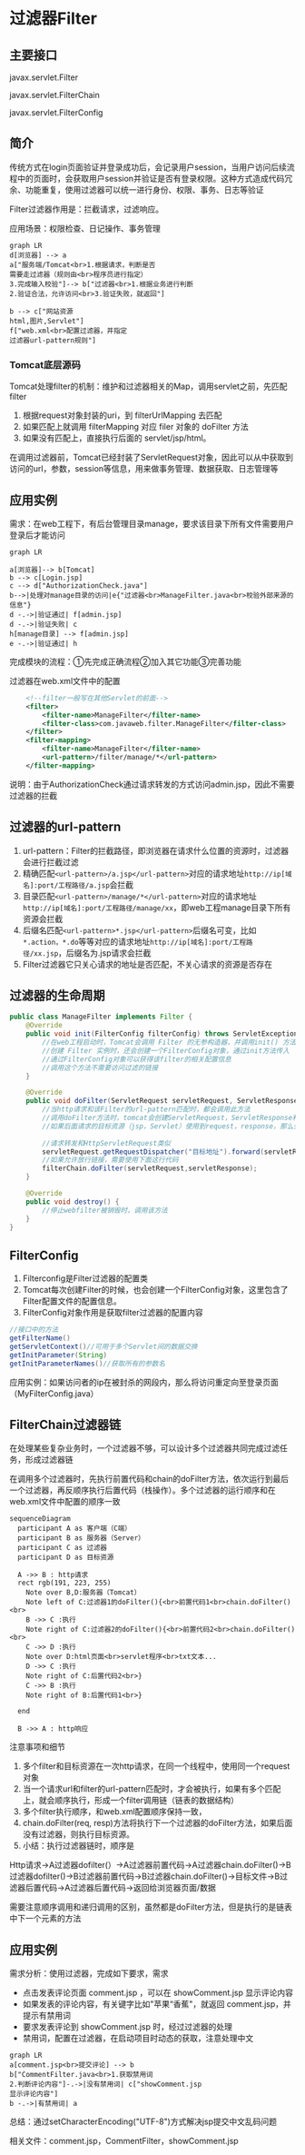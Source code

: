 # 过滤器Filter

## 主要接口

javax.servlet.Filter

javax.servlet.FilterChain

javax.servlet.FilterConfig

## 简介

传统方式在login页面验证并登录成功后，会记录用户session，当用户访问后续流程中的页面时，会获取用户session并验证是否有登录权限。这种方式造成代码冗余、功能重复，使用过滤器可以统一进行身份、权限、事务、日志等验证

Filter过滤器作用是：拦截请求，过滤响应。

应用场景：权限检查、日记操作、事务管理

```mermaid
graph LR
d[浏览器] --> a
a["服务端/Tomcat<br>1.根据请求，判断是否
需要走过滤器（规则由<br>程序员进行指定）
3.完成输入校验"]--> b["过滤器<br>1.根据业务进行判断
2.验证合法，允许访问<br>3.验证失败，就返回"]

b --> c["网站资源
html,图片,Servlet"]
f["web.xml<br>配置过滤器，并指定
过滤器url-pattern规则"] 

```

### Tomcat底层源码

Tomcat处理filter的机制：维护和过滤器相关的Map，调用servlet之前，先匹配filter

1. 根据request对象封装的uri，到 filterUrlMapping 去匹配
2. 如果匹配上就调用 filterMapping 对应 filer 对象的 doFilter 方法
3. 如果没有匹配上，直接执行后面的 servlet/jsp/html。

在调用过滤器前，Tomcat已经封装了ServletRequest对象，因此可以从中获取到访问的url，参数，session等信息，用来做事务管理、数据获取、日志管理等

## 应用实例

需求：在web工程下，有后台管理目录manage，要求该目录下所有文件需要用户登录后才能访问

```mermaid
graph LR

a[浏览器]--> b[Tomcat]
b --> c[Login.jsp]
c --> d["AuthorizationCheck.java"]
b-->|处理对manage目录的访问|e{"过滤器<br>ManageFilter.java<br>校验外部来源的信息"}
d -.->|验证通过| f[admin.jsp]
d -.->|验证失败| c
h[manage目录] --> f[admin.jsp]
e -.->|验证通过| h

```

完成模块的流程：①先完成正确流程②加入其它功能③完善功能

过滤器在web.xml文件中的配置

```xml
    <!--filter一般写在其他Servlet的前面-->
    <filter>
        <filter-name>ManageFilter</filter-name>
        <filter-class>com.javaweb.filter.ManageFilter</filter-class>
    </filter>
    <filter-mapping>
        <filter-name>ManageFilter</filter-name>
        <url-pattern>/filter/manage/*</url-pattern>
    </filter-mapping>
```

说明：由于AuthorizationCheck通过请求转发的方式访问admin.jsp，因此不需要过滤器的拦截

## 过滤器的url-pattern

1. url-pattern：Filter的拦截路径，即浏览器在请求什么位置的资源时，过滤器会进行拦截过滤
2. 精确匹配```<url-pattern>/a.jsp</url-pattern>```对应的请求地址```http://ip[域名]:port/工程路径/a.jsp```会拦截
3. 目录匹配```<url-pattern>/manage/*</url-pattern>```对应的请求地址```http://ip[域名]:port/工程路径/manage/xx```，即web工程manage目录下所有资源会拦截
4. 后缀名匹配```<url-pattern>*.jsp</url-pattern>```后缀名可变，比如```*.action，*.do```等等对应的请求地址```http://ip[域名]:port/工程路径/xx.jsp```，后缀名为.jsp请求会拦截
5. Filter过滤器它只关心请求的地址是否匹配，不关心请求的资源是否存在

## 过滤器的生命周期

```java
public class ManageFilter implements Filter {
    @Override
    public void init(FilterConfig filterConfig) throws ServletException {
        //在web工程启动时，Tomcat会调用 Filter 的无参构造器，并调用init() 方法进行初始化
        //创建 Filter 实例时，还会创建一个FilterConfig对象，通过init方法传入
		//通过FilterConfig对象可以获得该filter的相关配置信息
        //调用这个方法不需要访问过滤的链接
    }

    @Override
    public void doFilter(ServletRequest servletRequest, ServletResponse servletResponse, FilterChain filterChain) throws IOException, ServletException {
        //当http请求和该Filter的url-pattern匹配时，都会调用此方法
        //调用doFilter方法时，tomcat会创建ServletRequest，ServletResponse和FilterChain对象并传入
        //如果后面请求的目标资源（jsp，Servlet）使用到request，response，那么会继续传递
        
        //请求转发和HttpServletRequest类似
        servletRequest.getRequestDispatcher("目标地址").forward(servletRequest, servletResponse);
        //如果允许放行链接，需要使用下面这行代码
        filterChain.doFilter(servletRequest,servletResponse);
    }

    @Override
    public void destroy() {
        //停止webfilter被销毁时，调用该方法
    }
}

```

## FilterConfig

1. Filterconfig是Filter过滤器的配置类
2. Tomcat每次创建Filter的时候，也会创建一个FilterConfig对象，这里包含了Filter配置文件的配置信息。
3. FilterConfig对象作用是获取filter过滤器的配置内容

```java
//接口中的方法
getFilterName()
getServletContext()//可用于多个Servlet间的数据交换
getInitParameter(String)
getInitParameterNames()//获取所有的参数名
```

应用实例：如果访问者的ip在被封杀的网段内，那么将访问重定向至登录页面（MyFilterConfig.java）



## FilterChain过滤器链

在处理某些复杂业务时，一个过滤器不够，可以设计多个过滤器共同完成过滤任务，形成过滤器链

在调用多个过滤器时，先执行前置代码和chain的doFilter方法，依次运行到最后一个过滤器，再反顺序执行后置代码（栈操作）。多个过滤器的运行顺序和在web.xml文件中配置的顺序一致

```mermaid
sequenceDiagram
  participant A as 客户端（C端）
  participant B as 服务器（Server）
  participant C as 过滤器
  participant D as 目标资源

  A ->> B : http请求
  rect rgb(191, 223, 255)
    Note over B,D:服务器（Tomcat）
    Note left of C:过滤器1的doFilter(){<br>前置代码1<br>chain.doFilter()<br>
    B ->> C :执行
    Note right of C:过滤器2的doFilter(){<br>前置代码2<br>chain.doFilter()<br>
    C ->> D :执行
    Note over D:html页面<br>servlet程序<br>txt文本...
    D ->> C :执行
    Note right of C:后置代码2<br>}
    C ->> B :执行
    Note right of B:后置代码1<br>}
    
  end
  
  B ->> A : http响应

```

注意事项和细节

1. 多个filter和目标资源在一次http请求，在同一个线程中，使用同一个request对象
2. 当一个请求url和filter的url-pattern匹配时，才会被执行，如果有多个匹配上，就会顺序执行，形成一个filter调用链（链表的数据结构）
3. 多个filter执行顺序，和web.xml配置顺序保持一致，
4. chain.doFilter(req, resp)方法将执行下一个过滤器的doFilter方法，如果后面没有过滤器，则执行目标资源。
5. 小结：执行过滤器链时，顺序是

Http请求->A过滤器dofilter(）->A过滤器前置代码->A过滤器chain.doFilter()->B过滤器dofilter()->B过滤器前置代码->B过滤器chain.doFilter()->目标文件->B过滤器后置代码->A过滤器后置代码->返回给浏览器页面/数据

需要注意顺序调用和递归调用的区别，虽然都是doFilter方法，但是执行的是链表中下一个元素的方法



## 应用实例

需求分析：使用过滤器，完成如下要求，需求

* 点击发表评论页面 comment.jsp ，可以在 showComment.jsp 显示评论内容
* 如果发表的评论内容，有关键字比如"苹果“香蕉"，就返回 comment.jsp，并提示有禁用词
* 要求发表评论到 showComment.jsp 时，经过过滤器的处理
* 禁用词，配置在过滤器，在启动项目时动态的获取，注意处理中文

```mermaid
graph LR
a[comment.jsp<br>提交评论] --> b
b["CommentFilter.java<br>1.获取禁用词
2.判断评论内容"]-.->|没有禁用词| c["showComment.jsp
显示评论内容"]
b -.->|有禁用词| a
```

总结：通过setCharacterEncoding("UTF-8")方式解决jsp提交中文乱码问题

相关文件：comment.jsp，CommentFilter，showComment.jsp
